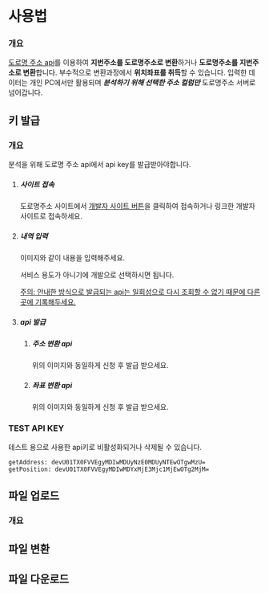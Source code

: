 # 사용법

### 개요

[도로명 주소 api](http://www.juso.go.kr/addrlink/devAddrLinkRequestUse.do?menu=main&cPath=99JA)를 이용하여 **지번주소를 도로명주소로 변환**하거나 **도로명주소를 지번주소로 변환**합니다. 부수적으로 변환과정에서 **위치좌표를 취득**할 수 있습니다. 입력한 데이터는 개인 PC에서만 활용되며 ***분석하기 위해 선택한 주소 컬럼만*** 도로명주소 서버로 넘어갑니다. 

## 키 발급

### 개요

분석을 위해 도로명 주소 api에서 api key를 발급받아야합니다.

1. ##### 사이트 접속

   도로명주소 사이트에서 [개발자 사이트 버튼](https://www.juso.go.kr/addrlink/main.do?cPath=99JM)을 클릭하여 접속하거나 링크한 개발자 사이트로 접속하세요.

2. ##### 내역 입력

   이미지와 같이 내용을 입력해주세요.

   서비스 용도가 아니기에 개발으로 선택하시면 됩니다.

   <u>주의: 안내한 방식으로 발급되는 api는 일회성으로 다시 조회할 수 없기 때문에 다른 곳에 기록해두세요.</u>

3. ##### api 발급

   1. ##### 주소 변환 api

      위의 이미지와 동일하게 신청 후 발급 받으세요.

   2. ##### 좌표 변환 api

      위의 이미지와 동일하게 신청 후 발급 받으세요.

### TEST API KEY

테스트 용으로 사용한 api키로 비활성화되거나 삭제될 수 있습니다.

	getAddress: devU01TX0FVVEgyMDIwMDUyNzE0MDUyNTEwOTgwMzU=
	getPosition: devU01TX0FVVEgyMDIwMDYxMjE3Mjc1MjEwOTg2MjM=
## 파일 업로드

### 개요



## 파일 변환

## 파일 다운로드